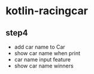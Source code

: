 # kotlin-racingcar

## step4
- add car name to Car
- show car name when print
- car name input feature
- show car name winners
